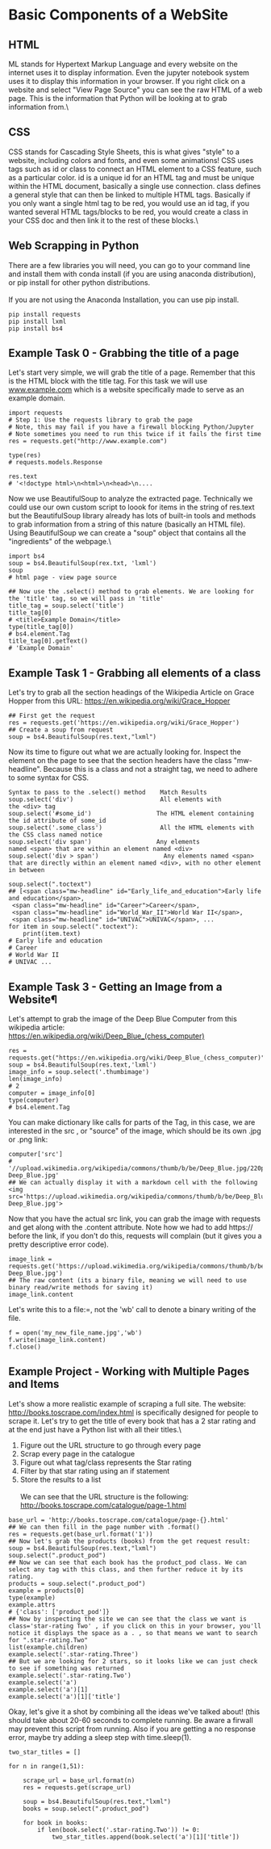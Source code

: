 # Basic Components of a WebSite
## HTML
ML stands for Hypertext Markup Language and every website on the internet uses it to display information. Even the jupyter notebook system uses it to display this information in your browser. If you right click on a website and select "View Page Source" you can see the raw HTML of a web page. This is the information that Python will be looking at to grab information from.\
## CSS
CSS stands for Cascading Style Sheets, this is what gives "style" to a website, including colors and fonts, and even some animations! CSS uses tags such as id or class to connect an HTML element to a CSS feature, such as a particular color. id is a unique id for an HTML tag and must be unique within the HTML document, basically a single use connection. class defines a general style that can then be linked to multiple HTML tags. Basically if you only want a single html tag to be red, you would use an id tag, if you wanted several HTML tags/blocks to be red, you would create a class in your CSS doc and then link it to the rest of these blocks.\

## Web Scrapping in Python
There are a few libraries you will need, you can go to your command line and install them with conda install (if you are using anaconda distribution), or pip install for other python distributions.\
\
If you are not using the Anaconda Installation, you can use pip install.
~~~
pip install requests
pip install lxml
pip install bs4
~~~

## Example Task 0 - Grabbing the title of a page
Let's start very simple, we will grab the title of a page. Remember that this is the HTML block with the title tag. For this task we will use www.example.com which is a website specifically made to serve as an example domain.
~~~
import requests
# Step 1: Use the requests library to grab the page
# Note, this may fail if you have a firewall blocking Python/Jupyter 
# Note sometimes you need to run this twice if it fails the first time
res = requests.get("http://www.example.com")

type(res)
# requests.models.Response

res.text
# '<!doctype html>\n<html>\n<head>\n....
~~~
Now we use BeautifulSoup to analyze the extracted page. Technically we could use our own custom script to loook for items in the string of res.text but the BeautifulSoup library already has lots of built-in tools and methods to grab information from a string of this nature (basically an HTML file). Using BeautifulSoup we can create a "soup" object that contains all the "ingredients" of the webpage.\
~~~
import bs4
soup = bs4.BeautifulSoup(rex.txt, 'lxml')
soup
# html page - view page source

## Now use the .select() method to grab elements. We are looking for the 'title' tag, so we will pass in 'title'
title_tag = soup.select('title')
title_tag[0]
# <title>Example Domain</title>
type(title_tag[0])
# bs4.element.Tag
title_tag[0].getText()
# 'Example Domain'
~~~

## Example Task 1 - Grabbing all elements of a class
Let's try to grab all the section headings of the Wikipedia Article on Grace Hopper from this URL: https://en.wikipedia.org/wiki/Grace_Hopper
~~~
## First get the request
res = requests.get('https://en.wikipedia.org/wiki/Grace_Hopper')
## Create a soup from request
soup = bs4.BeautifulSoup(res.text,"lxml")
~~~
Now its time to figure out what we are actually looking for. Inspect the element on the page to see that the section headers have the class "mw-headline". Because this is a class and not a straight tag, we need to adhere to some syntax for CSS.
~~~
Syntax to pass to the .select() method	  Match Results
soup.select('div')	                      All elements with the <div> tag
soup.select('#some_id')	                 The HTML element containing the id attribute of some_id
soup.select('.some_class')	              All the HTML elements with the CSS class named notice
soup.select('div span')	                 Any elements named <span> that are within an element named <div>
soup.select('div > span')	               Any elements named <span> that are directly within an element named <div>, with no other element in between
~~~

~~~
soup.select(".toctext")
## [<span class="mw-headline" id="Early_life_and_education">Early life and education</span>,
 <span class="mw-headline" id="Career">Career</span>,
 <span class="mw-headline" id="World_War_II">World War II</span>,
 <span class="mw-headline" id="UNIVAC">UNIVAC</span>, ...
for item in soup.select(".toctext"):
    print(item.text)
# Early life and education
# Career
# World War II
# UNIVAC ...
~~~

## Example Task 3 - Getting an Image from a Website¶
Let's attempt to grab the image of the Deep Blue Computer from this wikipedia article: https://en.wikipedia.org/wiki/Deep_Blue_(chess_computer)
~~~
res = requests.get("https://en.wikipedia.org/wiki/Deep_Blue_(chess_computer)")
soup = bs4.BeautifulSoup(res.text,'lxml')
image_info = soup.select('.thumbimage')
len(image_info)
# 2
computer = image_info[0]
type(computer)
# bs4.element.Tag
~~~
You can make dictionary like calls for parts of the Tag, in this case, we are interested in the src , or "source" of the image, which should be its own .jpg or .png link:
~~~
computer['src']
# '//upload.wikimedia.org/wikipedia/commons/thumb/b/be/Deep_Blue.jpg/220px-Deep_Blue.jpg'
## We can actually display it with a markdown cell with the following
<img src='https://upload.wikimedia.org/wikipedia/commons/thumb/b/be/Deep_Blue.jpg/220px-Deep_Blue.jpg'>
~~~
Now that you have the actual src link, you can grab the image with requests and get along with the .content attribute. Note how we had to add https:// before the link, if you don't do this, requests will complain (but it gives you a pretty descriptive error code).
~~~
image_link = requests.get('https://upload.wikimedia.org/wikipedia/commons/thumb/b/be/Deep_Blue.jpg/220px-Deep_Blue.jpg')
## The raw content (its a binary file, meaning we will need to use binary read/write methods for saving it)
image_link.content
~~~
Let's write this to a file:=, not the 'wb' call to denote a binary writing of the file.
~~~
f = open('my_new_file_name.jpg','wb')
f.write(image_link.content)
f.close()
~~~

## Example Project - Working with Multiple Pages and Items
Let's show a more realistic example of scraping a full site. The website: http://books.toscrape.com/index.html is specifically designed for people to scrape it. Let's try to get the title of every book that has a 2 star rating and at the end just have a Python list with all their titles.\
1. Figure out the URL structure to go through every page
2. Scrap every page in the catalogue
3. Figure out what tag/class represents the Star rating
4. Filter by that star rating using an if statement
5. Store the results to a list
\
\
We can see that the URL structure is the following:\
http://books.toscrape.com/catalogue/page-1.html
~~~
base_url = 'http://books.toscrape.com/catalogue/page-{}.html'
## We can then fill in the page number with .format()
res = requests.get(base_url.format('1'))
## Now let's grab the products (books) from the get request result:
soup = bs4.BeautifulSoup(res.text,"lxml")
soup.select(".product_pod")
## Now we can see that each book has the product_pod class. We can select any tag with this class, and then further reduce it by its rating.
products = soup.select(".product_pod")
example = products[0]
type(example)
example.attrs
# {'class': ['product_pod']}
## Now by inspecting the site we can see that the class we want is class='star-rating Two' , if you click on this in your browser, you'll notice it displays the space as a . , so that means we want to search for ".star-rating.Two"
list(example.children)
example.select('.star-rating.Three')
## But we are looking for 2 stars, so it looks like we can just check to see if something was returned
example.select('.star-rating.Two')
example.select('a')
example.select('a')[1]
example.select('a')[1]['title']

~~~
Okay, let's give it a shot by combining all the ideas we've talked about! (this should take about 20-60 seconds to complete running. Be aware a firwall may prevent this script from running. Also if you are getting a no response error, maybe try adding a sleep step with time.sleep(1).
~~~
two_star_titles = []

for n in range(1,51):

    scrape_url = base_url.format(n)
    res = requests.get(scrape_url)
    
    soup = bs4.BeautifulSoup(res.text,"lxml")
    books = soup.select(".product_pod")
    
    for book in books:
        if len(book.select('.star-rating.Two')) != 0:
            two_star_titles.append(book.select('a')[1]['title'])
~~~










